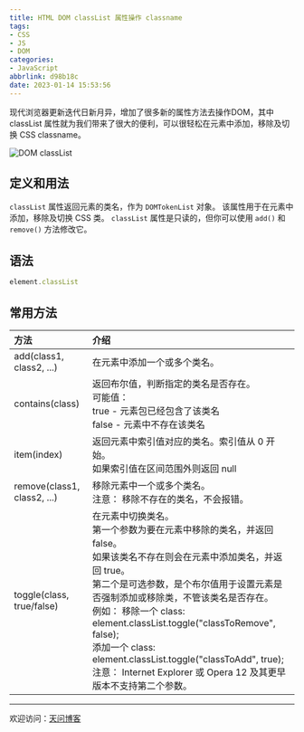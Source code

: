 ```yaml
---
title: HTML DOM classList 属性操作 classname
tags:
- CSS
- JS
- DOM
categories:
- JavaScript
abbrlink: d98b18c
date: 2023-01-14 15:53:56
---
```


现代浏览器更新迭代日新月异，增加了很多新的属性方法去操作DOM，其中 classList 属性就为我们带来了很大的便利，可以很轻松在元素中添加，移除及切换 CSS classname。

![DOM classList](https://tiven.cn/static/img/img-dom-01-gKQhVquTfi-BC_NoJLdZi.jpg)

<!-- more -->

## 定义和用法

`classList` 属性返回元素的类名，作为 `DOMTokenList` 对象。
该属性用于在元素中添加，移除及切换 CSS 类。
`classList` 属性是只读的，但你可以使用 `add()` 和 `remove()` 方法修改它。

## 语法

```js
element.classList
```

## 常用方法

| 方法                          |                                 介绍                             |
|:----------------------------|:---------------------------------------------------------------|
| add(class1, class2, ...)    |在元素中添加一个或多个类名。                          |
| contains(class)             |返回布尔值，判断指定的类名是否存在。<br/>可能值：<br/>true - 元素包已经包含了该类名<br/>false - 元素中不存在该类名  |
| item(index)                 |返回元素中索引值对应的类名。索引值从 0 开始。<br/>如果索引值在区间范围外则返回 null      |
| remove(class1, class2, ...) |移除元素中一个或多个类名。<br/>注意： 移除不存在的类名，不会报错。               |
| toggle(class, true/false)   |在元素中切换类名。<br/>第一个参数为要在元素中移除的类名，并返回 false。 <br/>如果该类名不存在则会在元素中添加类名，并返回 true。 <br/>第二个是可选参数，是个布尔值用于设置元素是否强制添加或移除类，不管该类名是否存在。<br/>例如： 移除一个 class: element.classList.toggle("classToRemove", false); <br/>添加一个 class: element.classList.toggle("classToAdd", true); <br/>注意： Internet Explorer 或 Opera 12 及其更早版本不支持第二个参数。|


---

欢迎访问：[天问博客](https://tiven.cn/p/d98b18c/ "天问博客-专注于大前端技术")


